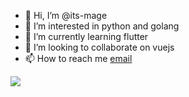 - 👋 Hi, I’m @its-mage
- 👀 I’m interested in python and golang
- 🌱 I’m currently learning flutter
- 💞️ I’m looking to collaborate on vuejs
- 📫 How to reach me [email](mailto:itsmage@tuta.io)


[![](https://visitcount.itsvg.in/api?id=its-mage&label=Profile%20Vists&icon=5&pretty=true)](https://visitcount.itsvg.in)
